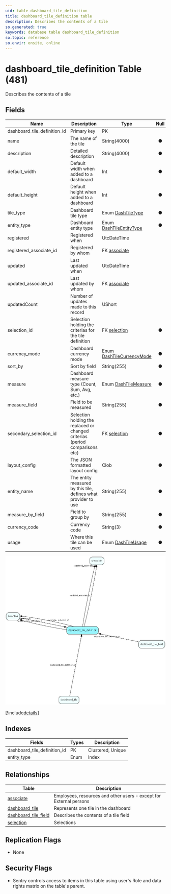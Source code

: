 ```yaml
---
uid: table-dashboard_tile_definition
title: dashboard_tile_definition table
description: Describes the contents of a tile
so.generated: true
keywords: database table dashboard_tile_definition
so.topic: reference
so.envir: onsite, online
---
```


# dashboard\_tile\_definition Table (481)

Describes the contents of a tile

## Fields

| Name | Description | Type | Null |
|------|-------------|------|:----:|
|dashboard\_tile\_definition\_id|Primary key|PK| |
|name|The name of the tile|String(4000)|&#x25CF;|
|description|Detailed description|String(4000)|&#x25CF;|
|default\_width|Default width when added to a dashboard|Int|&#x25CF;|
|default\_height|Default height when added to a dashboard|Int|&#x25CF;|
|tile\_type|Dashboard tile type|Enum [DashTileType](enums/dashtiletype.md)|&#x25CF;|
|entity\_type|Dashboard entity type|Enum [DashTileEntityType](enums/dashtileentitytype.md)|&#x25CF;|
|registered|Registered when|UtcDateTime| |
|registered\_associate\_id|Registered by whom|FK [associate](associate.md)| |
|updated|Last updated when|UtcDateTime| |
|updated\_associate\_id|Last updated by whom|FK [associate](associate.md)| |
|updatedCount|Number of updates made to this record|UShort| |
|selection\_id|Selection holding the criterias for the tile definition|FK [selection](selection.md)|&#x25CF;|
|currency\_mode|Dashboard currency mode|Enum [DashTileCurrencyMode](enums/dashtilecurrencymode.md)|&#x25CF;|
|sort\_by|Sort by field|String(255)|&#x25CF;|
|measure|Dashboard measure type (Count, Sum, Avg, etc.)|Enum [DashTileMeasure](enums/dashtilemeasure.md)|&#x25CF;|
|measure\_field|Field to be measured|String(255)|&#x25CF;|
|secondary\_selection\_id|Selection holding the replaced or changed criterias (period comparisons etc)|FK [selection](selection.md)|&#x25CF;|
|layout\_config|The JSON formatted layout config|Clob|&#x25CF;|
|entity\_name|The entity measured by this tile, defines what provider to use|String(255)|&#x25CF;|
|measure\_by\_field|Field to group by|String(255)|&#x25CF;|
|currency\_code|Currency code|String(3)|&#x25CF;|
|usage|Where this tile can be used|Enum [DashTileUsage](enums/dashtileusage.md)|&#x25CF;|


![dashboard_tile_definition table relationship diagram](./media/dashboard_tile_definition.png)

[!include[details](./includes/dashboard-tile-definition.md)]

## Indexes

| Fields | Types | Description |
|--------|-------|-------------|
|dashboard\_tile\_definition\_id |PK |Clustered, Unique |
|entity\_type |Enum |Index |

## Relationships

| Table|  Description |
|------|-------------|
|[associate](associate.md)  |Employees, resources and other users - except for External persons |
|[dashboard\_tile](dashboard-tile.md)  |Represents one tile in the dashboard |
|[dashboard\_tile\_field](dashboard-tile-field.md)  |Describes the contents of a tile field |
|[selection](selection.md)  |Selections |


## Replication Flags

* None

## Security Flags

* Sentry controls access to items in this table using user's Role and data rights matrix on the table's parent.

